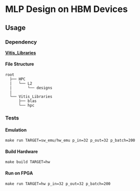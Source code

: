 # MLP Design on HBM Devices

## Usage

### Dependency

[**Vitis_Libraries**](https://gitenterprise.xilinx.com/FaaSApps/Vitis_Libraries)

#### File Structure

```
root
  ├── HPC
  |   └── L2
  |       └── designs
  |
  └── Vitis_Libraries
      ├── blas
      └── hpc

```

### Tests


#### Emulation

```
make run TARGET=sw_emu/hw_emu p_in=32 p_out=32 p_batch=200
```

#### Build Hardware

```
make build TARGET=hw
```

#### Run on FPGA

```
make run TARGET=hw p_in=32 p_out=32 p_batch=200
```
